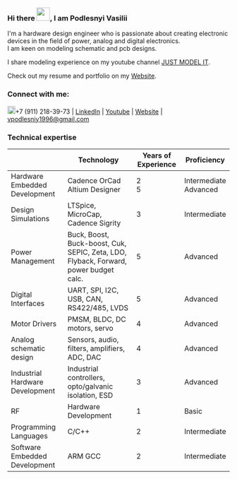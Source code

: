 ### Hi there <img src="https://github.com/VasiliyPodlesniy/PhotoForRepositories/blob/master/hiy.gif" width="30px">, I am Podlesnyi Vasilii 

I'm a hardware design engineer who is passionate about creating electronic devices in the field of power, analog and digital electronics.<br> I am keen on modeling schematic and pcb designs. 

I share modeling experience on my youtube channel [JUST MODEL IT][Youtube].

Check out my resume and portfolio on my [Website].

### Connect with me: 

<img src="https://github.com/VasiliyPodlesniy/PhotoForRepositories/blob/master/whatsapp1.png" width="18px">+7 (911) 218-39-73 | [LinkedIn] | [Youtube] | [Website] | vpodlesniy1996@gmail.com

### Technical expertise
|| Technology | Years of Experience | Proficiency
|--|--|--|--|
| Hardware Embedded Development | Cadence OrCad<br>Altium Designer</br> | 2<br>5</br> | Intermediate<br>Advanced</br> |
| Design Simulations | LTSpice, MicroCap, Cadence Sigrity  | 3 | Intermediate |
| Power Management | Buck, Boost, Buck-boost, Cuk, SEPIC, Zeta, LDO, Flyback, Forward, power budget calc. | 5 | Advanced |
| Digital Interfaces | UART, SPI, I2C, USB, CAN, RS422/485, LVDS | 5 | Advanced |
| Motor Drivers | PMSM, BLDC, DC motors, servo | 4 | Advanced |
| Analog schematic design | Sensors, audio, filters, amplifiers, ADC, DAC | 4 | Advanced |
| Industrial Hardware Development | Industrial controllers, opto/galvanic isolation, ESD | 3 | Advanced |
| RF | Hardware Development | 1 | Basic |
| Programming Languages | C/C++ | 2 | Intermediate |
| Software Embedded Development | ARM GCC | 2 | Intermediate |

[Website]: https://vpodlesniy1996.wixsite.com/mysite-12 
[Youtube]: https://www.youtube.com/channel/UCoNTV8hdYqtWGnWhq0Xz1Yw
[LinkedIn]: https://www.linkedin.com/in/vpodlesnyi
